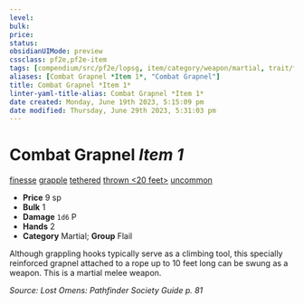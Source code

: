 ```yaml
---
level:
bulk:
price:
status:
obsidianUIMode: preview
cssclass: pf2e,pf2e-item
tags: [compendium/src/pf2e/lopsg, item/category/weapon/martial, trait/finesse, trait/grapple, trait/tethered, trait/thrown-20-feet, trait/uncommon]
aliases: [Combat Grapnel *Item 1*, "Combat Grapnel"]
title: Combat Grapnel *Item 1*
linter-yaml-title-alias: Combat Grapnel *Item 1*
date created: Monday, June 19th 2023, 5:15:09 pm
date modified: Thursday, June 29th 2023, 5:31:03 pm
---
```


# Combat Grapnel *Item 1*

[finesse](rules/traits/finesse.md) [grapple](rules/traits/grapple.md) [tethered](rules/traits/tethered-b1.md) [thrown <20 feet>](rules/traits/thrown.md) [uncommon](rules/traits/uncommon.md)  

- **Price** 9 sp
- **Bulk** 1
- **Damage** `1d6` P
- **Hands** 2
- **Category** Martial; **Group** Flail

Although grappling hooks typically serve as a climbing tool, this specially reinforced grapnel attached to a rope up to 10 feet long can be swung as a weapon. This is a martial melee weapon.

*Source: Lost Omens: Pathfinder Society Guide p. 81*
